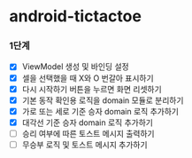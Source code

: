 # android-tictactoe

### 1단계
- [x] ViewModel 생성 및 바인딩 설정
- [x] 셀을 선택했을 때 X와 O 번갈아 표시하기
- [x] 다시 시작하기 버튼을 누르면 화면 리셋하기
- [x] 기본 동작 확인용 로직을 domain 모듈로 분리하기
- [x] 가로 또는 세로 기준 승자 domain 로직 추가하기
- [x] 대각선 기준 승자 domain 로직 추가하기
- [ ] 승리 여부에 따른 토스트 메시지 출력하기
- [ ] 무승부 로직 및 토스트 메시지 추가하기